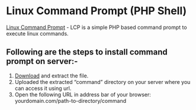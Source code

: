 # Linux Command Prompt (PHP Shell)
<a href="http://www.sujeetkrsingh.com/how-to-execute-linux-command-using-php">Linux Command Prompt</a> - LCP is a simple PHP based command prompt to execute linux commands.

## Following are the steps to install command prompt on server:-
1. <a href="https://github.com/sujeetkrsingh/linux-command-prompt/archive/master.zip">Download</a> and extract the file.
2. Uploaded the extracted “command” directory on your server where you can access it using url.
3. Open the following URL in address bar of your browser: yourdomain.com/path-to-directory/command